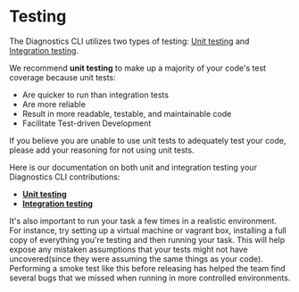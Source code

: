 # Testing

The Diagnostics CLI utilizes two types of testing: [Unit testing](./Unit-Testing.md) and [Integration testing](./Integration-Testing.md).

We recommend **unit testing** to make up a majority of your code's test coverage because unit tests:

 * Are quicker to run than integration tests
 * Are more reliable
 * Result in more readable, testable, and maintainable code
 * Facilitate Test-driven Development

If you believe you are unable to use unit tests to adequately test your code, please add your reasoning for not using unit tests.

Here is our documentation on both unit and integration testing your Diagnostics CLI contributions:

* [**Unit testing**](./Unit-Testing.md)
* [**Integration testing**](./Integration-Testing.md)

It's also important to run your task a few times in a realistic environment. For instance, try setting up a virtual machine or vagrant box, installing a full copy of everything you're testing and then running your task. This will help expose any mistaken assumptions that your tests might not have uncovered(since they were assuming the same things as your code). Performing a smoke test like this before releasing has helped the team find several bugs that we missed when running in more controlled environments.
